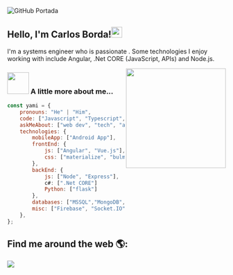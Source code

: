 ![GitHub Portada](https://user-images.githubusercontent.com/24965783/153799292-1e6e84e8-1a44-4be5-9d3f-2553c81a26e6.png)

<h2>Hello, I'm Carlos Borda!<img src="https://media.giphy.com/media/hvRJCLFzcasrR4ia7z/giphy.gif" width="25px"></h2>
<p>
    I'm a systems engineer who is passionate . Some technologies I enjoy working with include Angular, .Net CORE (JavaScript, APIs) and Node.js.
</p>
<img align='right' src="https://i.imgur.com/7tPTNXz.gif" width="230">

### <img src="https://media.giphy.com/media/VgCDAzcKvsR6OM0uWg/giphy.gif" width="50"> A little more about me...  

```javascript
const yami = {
    pronouns: "He" | "Him",
    code: ["Javascript", "Typescript", "C#", "Python", "PHP"],
    askMeAbout: ["web dev", "tech", "app dev"],
    technologies: {
        mobileApp: ["Android App"],
        frontEnd: {
            js: ["Angular", "Vue.js"],
            css: ["materialize", "bulma.css", "bootstrap"]
        },
        backEnd: {
            js: ["Node", "Express"],
            c#: [".Net CORE"]
            Python: ["flask"]
        },
        databases: ["MSSQL","MongoDB", "MySQL"],
        misc: ["Firebase", "Socket.IO", "SignalR", "PHP"]
    },
};
```

## Find me around the web 🌎:
<a href="https://twitter.com/yami_devsec"><img src="https://img.icons8.com/color/50/000000/twitter--v1.png"/></a>
